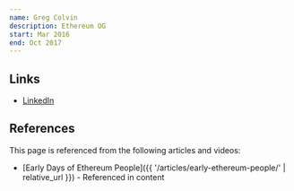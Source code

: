 ```yaml
---
name: Greg Colvin
description: Ethereum OG
start: Mar 2016
end: Oct 2017
---
```


## Links
- [LinkedIn](https://www.linkedin.com/in/gregcolvin/)

## References

This page is referenced from the following articles and videos:

- [Early Days of Ethereum People]({{ '/articles/early-ethereum-people/' | relative_url }}) - Referenced in content